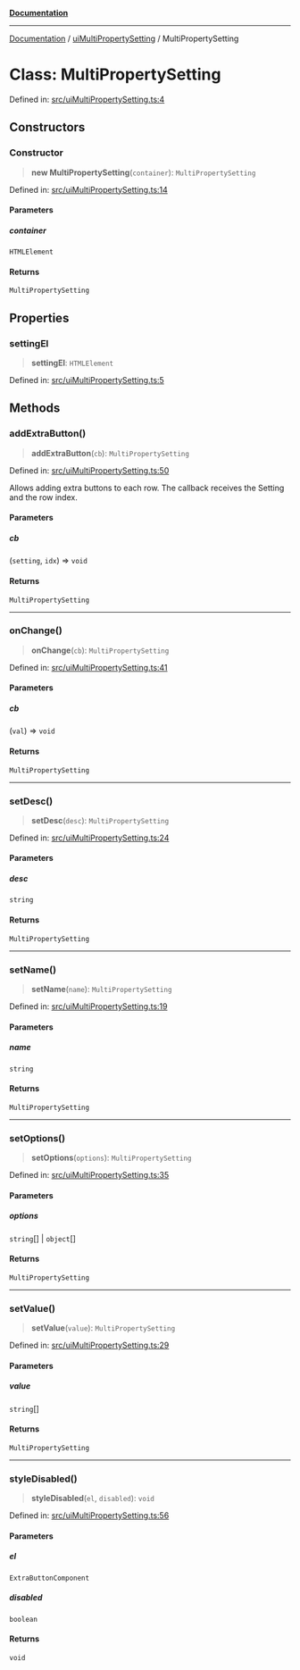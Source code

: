 [**Documentation**](../../README.md)

***

[Documentation](../../README.md) / [uiMultiPropertySetting](../README.md) / MultiPropertySetting

# Class: MultiPropertySetting

Defined in: [src/uiMultiPropertySetting.ts:4](https://github.com/Christian-Me/folder-to-tags-plugin/blob/324c4975948764581637da1ab1e4cb12dc3f447a/src/uiMultiPropertySetting.ts#L4)

## Constructors

### Constructor

> **new MultiPropertySetting**(`container`): `MultiPropertySetting`

Defined in: [src/uiMultiPropertySetting.ts:14](https://github.com/Christian-Me/folder-to-tags-plugin/blob/324c4975948764581637da1ab1e4cb12dc3f447a/src/uiMultiPropertySetting.ts#L14)

#### Parameters

##### container

`HTMLElement`

#### Returns

`MultiPropertySetting`

## Properties

### settingEl

> **settingEl**: `HTMLElement`

Defined in: [src/uiMultiPropertySetting.ts:5](https://github.com/Christian-Me/folder-to-tags-plugin/blob/324c4975948764581637da1ab1e4cb12dc3f447a/src/uiMultiPropertySetting.ts#L5)

## Methods

### addExtraButton()

> **addExtraButton**(`cb`): `MultiPropertySetting`

Defined in: [src/uiMultiPropertySetting.ts:50](https://github.com/Christian-Me/folder-to-tags-plugin/blob/324c4975948764581637da1ab1e4cb12dc3f447a/src/uiMultiPropertySetting.ts#L50)

Allows adding extra buttons to each row.
The callback receives the Setting and the row index.

#### Parameters

##### cb

(`setting`, `idx`) => `void`

#### Returns

`MultiPropertySetting`

***

### onChange()

> **onChange**(`cb`): `MultiPropertySetting`

Defined in: [src/uiMultiPropertySetting.ts:41](https://github.com/Christian-Me/folder-to-tags-plugin/blob/324c4975948764581637da1ab1e4cb12dc3f447a/src/uiMultiPropertySetting.ts#L41)

#### Parameters

##### cb

(`val`) => `void`

#### Returns

`MultiPropertySetting`

***

### setDesc()

> **setDesc**(`desc`): `MultiPropertySetting`

Defined in: [src/uiMultiPropertySetting.ts:24](https://github.com/Christian-Me/folder-to-tags-plugin/blob/324c4975948764581637da1ab1e4cb12dc3f447a/src/uiMultiPropertySetting.ts#L24)

#### Parameters

##### desc

`string`

#### Returns

`MultiPropertySetting`

***

### setName()

> **setName**(`name`): `MultiPropertySetting`

Defined in: [src/uiMultiPropertySetting.ts:19](https://github.com/Christian-Me/folder-to-tags-plugin/blob/324c4975948764581637da1ab1e4cb12dc3f447a/src/uiMultiPropertySetting.ts#L19)

#### Parameters

##### name

`string`

#### Returns

`MultiPropertySetting`

***

### setOptions()

> **setOptions**(`options`): `MultiPropertySetting`

Defined in: [src/uiMultiPropertySetting.ts:35](https://github.com/Christian-Me/folder-to-tags-plugin/blob/324c4975948764581637da1ab1e4cb12dc3f447a/src/uiMultiPropertySetting.ts#L35)

#### Parameters

##### options

`string`[] | `object`[]

#### Returns

`MultiPropertySetting`

***

### setValue()

> **setValue**(`value`): `MultiPropertySetting`

Defined in: [src/uiMultiPropertySetting.ts:29](https://github.com/Christian-Me/folder-to-tags-plugin/blob/324c4975948764581637da1ab1e4cb12dc3f447a/src/uiMultiPropertySetting.ts#L29)

#### Parameters

##### value

`string`[]

#### Returns

`MultiPropertySetting`

***

### styleDisabled()

> **styleDisabled**(`el`, `disabled`): `void`

Defined in: [src/uiMultiPropertySetting.ts:56](https://github.com/Christian-Me/folder-to-tags-plugin/blob/324c4975948764581637da1ab1e4cb12dc3f447a/src/uiMultiPropertySetting.ts#L56)

#### Parameters

##### el

`ExtraButtonComponent`

##### disabled

`boolean`

#### Returns

`void`
